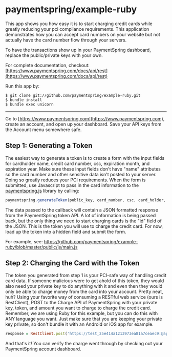 paymentspring/example-ruby
===========================

This app shows you how easy it is to start charging credit cards while greatly reducing your pci compliance requirements.  This application demonstrates how you can accept card numbers on your website but not actually have the card number flow through your servers.

To have the transactions show up in your PaymentSpring dashboard, replace the public/private keys with your own.

For complete documentation, checkout: [https://www.paymentspring.com/docs/api/rest](https://www.paymentspring.com/docs/api/rest)

Run this app by:

```Shell
$ git clone git://github.com/paymentspring/example-ruby.git
$ bundle install
$ bundle exec unicorn
```

-------------------
Go to [https://www.paymentspring.com](https://www.paymentspring.com), create an account, and open up your dashboard. Save your API keys from the Account menu somewhere safe.

Step 1: Generating a Token
---------------------------
The easiest way to generate a token is to create a form with the input fields for cardholder name, credit card number, csc, expiration month, and expiration year. Make sure these input fields don't have "name" attributes so the card number and other sensitive data isn't posted to your server. Doing so greatly reduces your PCI requirements. When the form is submitted, use Javascript to pass in the card information to the [paymentspring.js](https://www.paymentspring.com/js/paymentspring.js) library by calling:

```Javascript
paymentspring.generateToken(public_key, card_number, csc, card_holder, exp_month, exp_year, callback);
```

The data passed to the callback will contain a JSON formatted response from the PaymentSpring token API. A lot of information is being passed back, but the only thing we need to start charging cards is the "id" field of the JSON. This is the token you will use to charge the credit card. For now, load up the token into a hidden field and submit the form.

For example, see: https://github.com/paymentspring/example-ruby/blob/master/public/js/main.js

Step 2: Charging the Card with the Token
----------------------------------------
The token you generated from step 1 is your PCI-safe way of handling credit card data. If someone malicious were to get ahold of this token, they would also need your private key to do anything with it and even then they would only be able to charge money from the card into your account. Pretty neat, huh? Using your favorite way of consuming a RESTful web service (ours is RestClient), POST to the Charge API of PaymentSpring with your private key, token, and amount you want to charge to charge the credit card. Remember, we are using Ruby for this example, but you can do this with ANY language you want. Just make sure that you are keeping your private key private, so don't bundle it with an Android or iOS app for example.

```Ruby
response = RestClient.post('https://test_25e414a1213973ea81a7ceaec9:@api.paymentspring.com/api/v1/charge', { :token => token, :amount => "20000" })
```

And that's it! You can verify the charge went through by checking out your PaymentSpring account dashboard.
